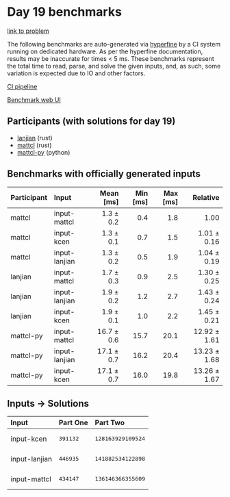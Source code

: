 # Day 19 benchmarks

[link to problem](https://adventofcode.com/2023/day/19)

The following benchmarks are auto-generated via
[hyperfine](https://github.com/sharkdp/hyperfine) by a CI system running on
dedicated hardware. As per the hyperfine documentation, results may be
inaccurate for times < 5 ms. These benchmarks represent the total time to read,
parse, and solve the given inputs, and, as such, some variation is expected due
to IO and other factors.

[CI pipeline](http://ci.papercode.net:8080/teams/main/pipelines/aoc2023)

[Benchmark web UI](https://aoc.ancalagon.black)


## Participants (with solutions for day 19)

- [lanjian](https://github.com/lanjian/aoc-2023) (rust)
- [mattcl](https://github.com/mattcl/aoc2023) (rust)
- [mattcl-py](https://github.com/mattcl/aoc2023-py) (python)


## Benchmarks with officially generated inputs

| Participant | Input | Mean [ms] | Min [ms] | Max [ms] | Relative |
|:---|:---|---:|---:|---:|---:|
| mattcl | input-mattcl | 1.3 ± 0.2 | 0.4 | 1.8 | 1.00 |
| mattcl | input-kcen | 1.3 ± 0.1 | 0.7 | 1.5 | 1.01 ± 0.16 |
| mattcl | input-lanjian | 1.3 ± 0.2 | 0.5 | 1.9 | 1.04 ± 0.19 |
| lanjian | input-mattcl | 1.7 ± 0.3 | 0.9 | 2.5 | 1.30 ± 0.25 |
| lanjian | input-lanjian | 1.9 ± 0.2 | 1.2 | 2.7 | 1.43 ± 0.24 |
| lanjian | input-kcen | 1.9 ± 0.1 | 1.0 | 2.2 | 1.45 ± 0.21 |
| mattcl-py | input-mattcl | 16.7 ± 0.6 | 15.7 | 20.1 | 12.92 ± 1.61 |
| mattcl-py | input-lanjian | 17.1 ± 0.7 | 16.2 | 20.4 | 13.23 ± 1.68 |
| mattcl-py | input-kcen | 17.1 ± 0.7 | 16.0 | 19.8 | 13.26 ± 1.67 |


## Inputs -> Solutions

| Input | Part One | Part Two |
|:---|:---|:---|
|input-kcen|<pre>391132</pre>|<pre>128163929109524</pre>|
|input-lanjian|<pre>446935</pre>|<pre>141882534122898</pre>|
|input-mattcl|<pre>434147</pre>|<pre>136146366355609</pre>|